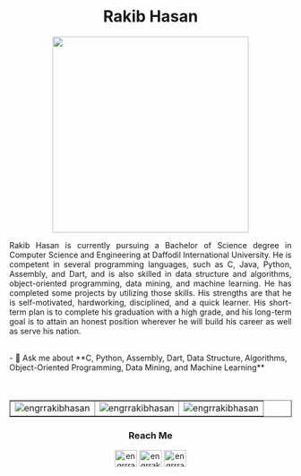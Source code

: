 <h1 align="center">Rakib Hasan</h1>

<div align="center">
<img src="https://www.bing.com/th/id/OGC.e1f3413bf5036045713341394f617225?pid=1.7&rurl=http%3a%2f%2fjavanrayan.com%2fimages%2f1397%2f08%2f17%2fprogrammer.gif&ehk=SSyT4%2faf8JThO%2boBBzorrPrIZY4y6gBsmpYphb%2fgDdo%3d" width="350">
</div>

<p align="justify">Rakib Hasan is currently pursuing a Bachelor of Science degree in Computer Science and Engineering at Daffodil International University. He is competent in several programming languages, such as C, Java, Python, Assembly, and Dart, and is also skilled in data structure and algorithms, object-oriented programming, data mining, and machine learning. He has completed some projects by utilizing those skills. His strengths are that he is self-motivated, hardworking, disciplined, and a quick learner. His short-term plan is to complete his graduation with a high grade, and his long-term goal is to attain an honest position wherever he will build his career as well as serve his nation.</p>

<br>
- 💬 Ask me about **C, Python, Assembly, Dart, Data Structure, Algorithms, Object-Oriented Programming, Data Mining, and Machine Learning**

<br>
<br>
<br>
<table border="1">
  <tr>
    <td width="33.33%">
      <img src="https://github-readme-stats.vercel.app/api/top-langs?username=engrrakibhasan&show_icons=true&locale=en&layout=compact" alt="engrrakibhasan" />
    </td>
    <td width="33.33%">
      <img src="https://github-readme-stats.vercel.app/api?username=engrrakibhasan&show_icons=true&locale=en" alt="engrrakibhasan" />
    </td>
    <td width="33.33%">
      <img src="https://github-readme-streak-stats.herokuapp.com/?user=engrrakibhasan&" alt="engrrakibhasan" />
    </td>
  </tr>
</table>

<h3 align="center">Reach Me</h3>
<p align="center">
<a href="https://twitter.com/engrrrakibhasan" target="blank"><img align="center" src="https://raw.githubusercontent.com/rahuldkjain/github-profile-readme-generator/master/src/images/icons/Social/twitter.svg" alt="engrrrakibhasan" height="30" width="40" /></a>
<a href="https://linkedin.com/in/engrrakibhasan" target="blank"><img align="center" src="https://raw.githubusercontent.com/rahuldkjain/github-profile-readme-generator/master/src/images/icons/Social/linked-in-alt.svg" alt="engrrakibhasan" height="30" width="40" /></a>
<a href="https://fb.com/engrrrakibhasan" target="blank"><img align="center" src="https://raw.githubusercontent.com/rahuldkjain/github-profile-readme-generator/master/src/images/icons/Social/facebook.svg" alt="engrrrakibhasan" height="30" width="40" /></a>
</p>






